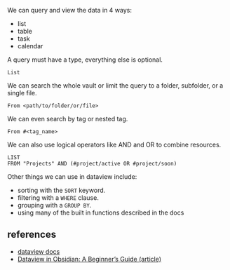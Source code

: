 We can query and view the data in 4 ways:
- list
- table
- task
- calendar 

A query must have a type, everything else is optional.

```
List
```

We can search the whole vault or limit the query to a folder, subfolder, or a single file.

```
From <path/to/folder/or/file>
```


We can even search by tag or nested tag.

```
From #<tag_name>
```

We can also use logical operators like AND and OR to combine resources.

```dataview
LIST
FROM "Projects" AND (#project/active OR #project/soon) 
```

Other things we can use in dataview include:
- sorting with the `SORT` keyword.
- filtering with a `WHERE` clause.
- grouping with a `GROUP BY`.
- using many of the built in functions described in the docs
## references 
- [dataview docs](https://blacksmithgu.github.io/obsidian-dataview/)
- [Dataview in Obsidian: A Beginner’s Guide (article)](https://obsidian.rocks/dataview-in-obsidian-a-beginners-guide/)
